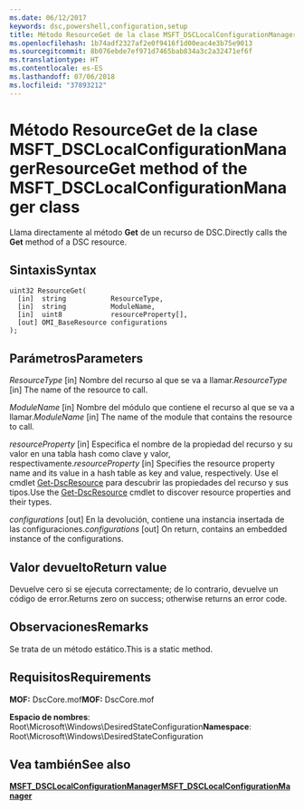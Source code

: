 ```yaml
---
ms.date: 06/12/2017
keywords: dsc,powershell,configuration,setup
title: Método ResourceGet de la clase MSFT_DSCLocalConfigurationManager
ms.openlocfilehash: 1b74adf2327af2e0f9416f1d00eac4e3b75e9013
ms.sourcegitcommit: 8b076ebde7ef971d7465bab834a3c2a32471ef6f
ms.translationtype: HT
ms.contentlocale: es-ES
ms.lasthandoff: 07/06/2018
ms.locfileid: "37893212"
---
```

# <a name="resourceget-method-of-the-msftdsclocalconfigurationmanager-class"></a><span data-ttu-id="d3eee-103">Método ResourceGet de la clase MSFT_DSCLocalConfigurationManager</span><span class="sxs-lookup"><span data-stu-id="d3eee-103">ResourceGet method of the MSFT_DSCLocalConfigurationManager class</span></span>

<span data-ttu-id="d3eee-104">Llama directamente al método **Get** de un recurso de DSC.</span><span class="sxs-lookup"><span data-stu-id="d3eee-104">Directly calls the **Get** method of a DSC resource.</span></span>

## <a name="syntax"></a><span data-ttu-id="d3eee-105">Sintaxis</span><span class="sxs-lookup"><span data-stu-id="d3eee-105">Syntax</span></span>

```mof
uint32 ResourceGet(
  [in]  string           ResourceType,
  [in]  string           ModuleName,
  [in]  uint8            resourceProperty[],
  [out] OMI_BaseResource configurations
);
```

## <a name="parameters"></a><span data-ttu-id="d3eee-106">Parámetros</span><span class="sxs-lookup"><span data-stu-id="d3eee-106">Parameters</span></span>

<span data-ttu-id="d3eee-107">*ResourceType* \[in\] Nombre del recurso al que se va a llamar.</span><span class="sxs-lookup"><span data-stu-id="d3eee-107">*ResourceType* \[in\] The name of the resource to call.</span></span>

<span data-ttu-id="d3eee-108">*ModuleName* \[in\] Nombre del módulo que contiene el recurso al que se va a llamar.</span><span class="sxs-lookup"><span data-stu-id="d3eee-108">*ModuleName* \[in\] The name of the module that contains the resource to call.</span></span>

<span data-ttu-id="d3eee-109">*resourceProperty* \[in\] Especifica el nombre de la propiedad del recurso y su valor en una tabla hash como clave y valor, respectivamente.</span><span class="sxs-lookup"><span data-stu-id="d3eee-109">*resourceProperty* \[in\] Specifies the resource property name and its value in a hash table as key and value, respectively.</span></span> <span data-ttu-id="d3eee-110">Use el cmdlet [Get-DscResource](/powershell/module/PSDesiredStateConfiguration/Get-DscResource) para descubrir las propiedades del recurso y sus tipos.</span><span class="sxs-lookup"><span data-stu-id="d3eee-110">Use the [Get-DscResource](/powershell/module/PSDesiredStateConfiguration/Get-DscResource) cmdlet to discover resource properties and their types.</span></span>

<span data-ttu-id="d3eee-111">*configurations* \[out\] En la devolución, contiene una instancia insertada de las configuraciones.</span><span class="sxs-lookup"><span data-stu-id="d3eee-111">*configurations* \[out\] On return, contains an embedded instance of the configurations.</span></span>

## <a name="return-value"></a><span data-ttu-id="d3eee-112">Valor devuelto</span><span class="sxs-lookup"><span data-stu-id="d3eee-112">Return value</span></span>

<span data-ttu-id="d3eee-113">Devuelve cero si se ejecuta correctamente; de lo contrario, devuelve un código de error.</span><span class="sxs-lookup"><span data-stu-id="d3eee-113">Returns zero on success; otherwise returns an error code.</span></span>

## <a name="remarks"></a><span data-ttu-id="d3eee-114">Observaciones</span><span class="sxs-lookup"><span data-stu-id="d3eee-114">Remarks</span></span>

<span data-ttu-id="d3eee-115">Se trata de un método estático.</span><span class="sxs-lookup"><span data-stu-id="d3eee-115">This is a static method.</span></span>

## <a name="requirements"></a><span data-ttu-id="d3eee-116">Requisitos</span><span class="sxs-lookup"><span data-stu-id="d3eee-116">Requirements</span></span>

<span data-ttu-id="d3eee-117">**MOF:** DscCore.mof</span><span class="sxs-lookup"><span data-stu-id="d3eee-117">**MOF:** DscCore.mof</span></span>

<span data-ttu-id="d3eee-118">**Espacio de nombres**: Root\Microsoft\Windows\DesiredStateConfiguration</span><span class="sxs-lookup"><span data-stu-id="d3eee-118">**Namespace**: Root\Microsoft\Windows\DesiredStateConfiguration</span></span>

## <a name="see-also"></a><span data-ttu-id="d3eee-119">Vea también</span><span class="sxs-lookup"><span data-stu-id="d3eee-119">See also</span></span>

[<span data-ttu-id="d3eee-120">**MSFT_DSCLocalConfigurationManager**</span><span class="sxs-lookup"><span data-stu-id="d3eee-120">**MSFT_DSCLocalConfigurationManager**</span></span>](msft-dsclocalconfigurationmanager.md)